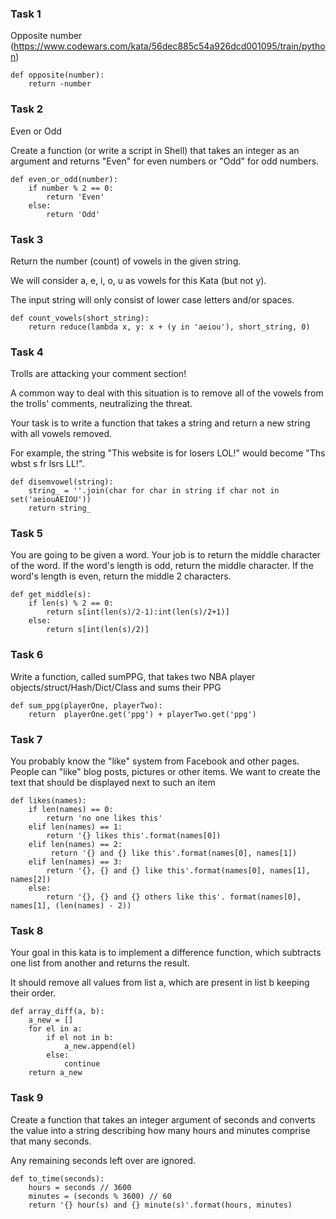 ### Task 1
Opposite number (https://www.codewars.com/kata/56dec885c54a926dcd001095/train/python)

```
def opposite(number):
    return -number
```

### Task 2
Even or Odd 

Create a function (or write a script in Shell) that takes an integer as an argument and returns "Even" for even numbers or "Odd" for odd numbers.

```
def even_or_odd(number):
    if number % 2 == 0:
        return 'Even'
    else:
        return 'Odd'
```

### Task 3
Return the number (count) of vowels in the given string.

We will consider a, e, i, o, u as vowels for this Kata (but not y).

The input string will only consist of lower case letters and/or spaces.

```
def count_vowels(short_string):
    return reduce(lambda x, y: x + (y in 'aeiou'), short_string, 0)
```

### Task 4
Trolls are attacking your comment section!

A common way to deal with this situation is to remove all of the vowels from the trolls' comments, neutralizing the threat.

Your task is to write a function that takes a string and return a new string with all vowels removed.

For example, the string "This website is for losers LOL!" would become "Ths wbst s fr lsrs LL!".

```
def disemvowel(string):
    string_ = ''.join(char for char in string if char not in set('aeiouAEIOU'))
    return string_
```

### Task 5
You are going to be given a word. Your job is to return the middle character of the word. If the word's length is odd, return the middle character. If the word's length is even, return the middle 2 characters.

```
def get_middle(s):
    if len(s) % 2 == 0:
        return s[int(len(s)/2-1):int(len(s)/2+1)]
    else:
        return s[int(len(s)/2)]
```

### Task 6
Write a function, called sumPPG, that takes two NBA player objects/struct/Hash/Dict/Class and sums their PPG


```
def sum_ppg(playerOne, playerTwo):
    return  playerOne.get('ppg') + playerTwo.get('ppg')
```

### Task 7
You probably know the "like" system from Facebook and other pages. People can "like" blog posts, pictures or other items. We want to create the text that should be displayed next to such an item

```
def likes(names):
    if len(names) == 0:
        return 'no one likes this'
    elif len(names) == 1:
        return '{} likes this'.format(names[0])
    elif len(names) == 2:
         return '{} and {} like this'.format(names[0], names[1])
    elif len(names) == 3:
        return '{}, {} and {} like this'.format(names[0], names[1], names[2])
    else:
        return '{}, {} and {} others like this'. format(names[0], names[1], (len(names) - 2))
```

### Task 8
Your goal in this kata is to implement a difference function, which subtracts one list from another and returns the result.

It should remove all values from list a, which are present in list b keeping their order.

```
def array_diff(a, b):
    a_new = []
    for el in a:
        if el not in b:
            a_new.append(el)
        else:
            continue
    return a_new
```

### Task 9
Create a function that takes an integer argument of seconds and converts the value into a string describing how many hours and minutes comprise that many seconds.

Any remaining seconds left over are ignored.

```
def to_time(seconds):
    hours = seconds // 3600
    minutes = (seconds % 3600) // 60
    return '{} hour(s) and {} minute(s)'.format(hours, minutes)
```
